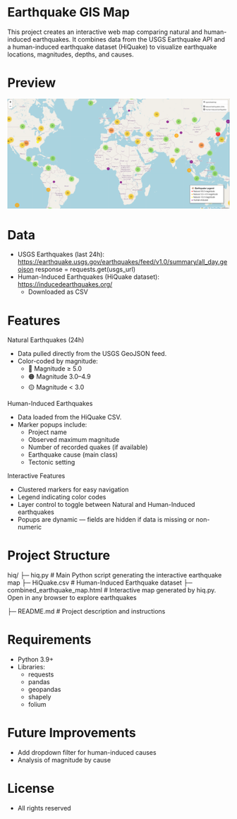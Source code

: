 # Earthquake GIS Map
This project creates an interactive web map comparing natural and human-induced earthquakes. It combines data from the USGS Earthquake API and a human-induced earthquake dataset (HiQuake) to visualize earthquake locations, magnitudes, depths, and causes.

# Preview
![Combined Earthquake Map](map_preview.png)

# Data
- USGS Earthquakes (last 24h): https://earthquake.usgs.gov/earthquakes/feed/v1.0/summary/all_day.geojson
response = requests.get(usgs_url)
- Human-Induced Earthquakes (HiQuake dataset): https://inducedearthquakes.org/
    - Downloaded as CSV

# Features
Natural Earthquakes (24h)
- Data pulled directly from the USGS GeoJSON feed.
- Color-coded by magnitude:
    - 🔴 Magnitude ≥ 5.0
    - 🟠 Magnitude 3.0–4.9
    - 🟡 Magnitude < 3.0

Human-Induced Earthquakes
- Data loaded from the HiQuake CSV.
- Marker popups include:
    - Project name
    - Observed maximum magnitude
    - Number of recorded quakes (if available)
    - Earthquake cause (main class)
    - Tectonic setting

Interactive Features
- Clustered markers for easy navigation
- Legend indicating color codes
- Layer control to toggle between Natural and Human-Induced earthquakes
- Popups are dynamic — fields are hidden if data is missing or non-numeric

# Project Structure
hiq/
├─ hiq.py                           # Main Python script generating the interactive earthquake map
├─ HiQuake.csv                      # Human-Induced Earthquake dataset
├─ combined_earthquake_map.html     # Interactive map generated by hiq.py. Open in any browser to explore earthquakes

├─ README.md                        # Project description and instructions


# Requirements
- Python 3.9+
- Libraries:
    - requests
    - pandas
    - geopandas
    - shapely
    - folium

# Future Improvements
- Add dropdown filter for human-induced causes
- Analysis of magnitude by cause

# License
 - All rights reserved